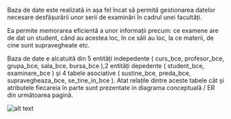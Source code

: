 <p>Baza de date este realizată in așa fel încat să permită gestionarea datelor necesare desfășurării unor serii de examinări în cadrul unei facultăți.<p>
<p>Ea permite memorarea eficientă a unor informații precum: ce examene are de dat un student, când au acestea loc, în ce săli au loc, la ce materii, de cine sunt supravegheate etc.<p>
<p>Baza de date e alcatuită din 5 entități indepedente ( curs_bce, profesor_bce,  grupa_bce, sala_bce, bursa_bce ),2 entități depedente ( student_bce, examinare_bce )  și  4 tabele asociative ( sustine_bce, preda_bce, supravegheaza_bce, se_tine_in_bce ). Atat relațile dintre aceste tabele cât și atributele fiecareia în parte sunt prezentate in diagrama conceptuală / ER din următoarea pagină.<p>
  
  ![alt text]()

